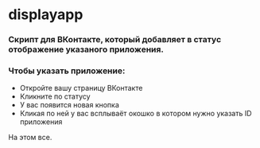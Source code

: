 # displayapp
### Скрипт для ВКонтакте, который добавляет в статус отображение указаного приложения.
### Чтобы указать приложение:
- Откройте вашу страницу ВКонтакте
- Кликните по статусу
- У вас появится новая кнопка
- Кликая по ней у вас всплываёт окошко в котором нужно указать ID приложения

На этом все.
